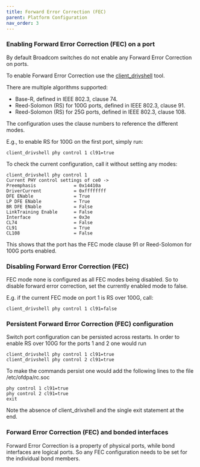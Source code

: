 ```yaml
---
title: Forward Error Correction (FEC)
parent: Platform Configuration
nav_order: 3
---
```


### Enabling Forward Error Correction (FEC) on a port

By default Broadcom switches do not enable any Forward Error Correction on ports.

To enable Forward Error Correction use the [client_drivshell](/tools/ofdpa_client_tools.md#client_drivshell) tool.

There are multiple algorithms supported:

* Base-R, defined in IEEE 802.3, clause 74.
* Reed-Solomon (RS) for 100G ports, defined in IEEE 802.3, clause 91.
* Reed-Solomon (RS) for 25G ports, defined in IEEE 802.3, clause 108.

The configuration uses the clause numbers to reference the different modes.

E.g., to enable RS for 100G on the first port, simply run:

```
client_drivshell phy control 1 cl91=true
```

To check the current configuration, call it without setting any modes:

```
client_drivshell phy control 1
Current PHY control settings of ce0 ->
Preemphasis              = 0x14410a
DriverCurrent            = 0xffffffff
DFE ENable               = True
LP DFE ENable            = True
BR DFE ENable            = False
LinkTraining Enable      = False
Interface                = 0x3e
CL74                     = False
CL91                     = True
CL108                    = False
```

This shows that the port has the FEC mode clause 91 or Reed-Solomon for 100G ports enabled.

### Disabling Forward Error Correction (FEC)

FEC mode none is configured as all FEC modes being disabled. So to disable forward error correction, set the currently enabled mode to false.

E.g. if the current FEC mode on port 1 is RS over 100G, call:

```
client_drivshell phy control 1 cl91=false
```

### Persistent Forward Error Correction (FEC) configuration

Switch port configuration can be persisted across restarts. In order to enable RS over 100G for the ports 1 and 2 one would run

```
client_drivshell phy control 1 cl91=true
client_drivshell phy control 2 cl91=true
```

To make the commands persist one would add the following lines to the file /etc/ofdpa/rc.soc

```
phy control 1 cl91=true
phy control 2 cl91=true
exit
```

Note the absence of client_drivshell and the single exit statement at the end.

### Forward Error Correction (FEC) and bonded interfaces

Forward Error Correction is a property of physical ports, while bond interfaces are logical ports. So any FEC configuration needs to be set for the individual bond members.
